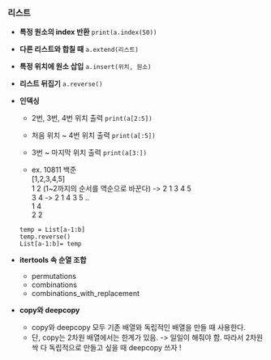 ### 리스트
- **특정 원소의 index 반환**
`print(a.index(50))`

- **다른 리스트와 합칠 때**
`a.extend(리스트)`

- **특정 위치에 원소 삽입**
`a.insert(위치, 원소)`

- **리스트 뒤집기**
`a.reverse()`

- **인덱싱**
    - 2번, 3번, 4번 위치 출력
    `print(a[2:5])`
    - 처음 위치 ~ 4번 위치 출력
    `print(a[:5])`
    - 3번 ~ 마지막 위치 출력
    `print(a[3:])`

    - ex. 10811 백준   
    [1,2,3,4,5]   
    1 2 (1~2까지의 순서를 역순으로 바꾼다) -> 2 1 3 4 5    
    3 4                             -> 2 1 4 3 5 ..   
    1 4   
    2 2   
    ```a,b = map(int,input().split())
    temp = List[a-1:b]
    temp.reverse()
    List[a-1:b]= temp
    ```
  
- **itertools 속 순열 조합**
  - permutations
  - combinations
  - combinations_with_replacement

- **copy와 deepcopy**
  - copy와 deepcopy 모두 기존 배열와 독립적인 배열을 만들 때 사용한다. 
  - 단, copy는 2차원 배열에서는 한계가 있음. -> 일일이 해줘야 함. 따라서 2차원 싹 다 독립적으로 만들고 싶을 때 deepcopy 쓰자 !